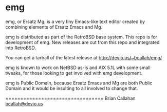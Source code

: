 emg
===

emg, or Ersatz Mg, is a very tiny Emacs-like text editor created by
combining elements of Ersatz Emacs and Mg.

emg is distributed as part of the RetroBSD base system. This repo
is for development of emg. New releases are cut from this repo and
integrated into RetroBSD.

You can get a tarball of the latest release at
http://devio.us/~bcallah/emg/

emg is known to work on NetBSD as-is and AIX 5.1L with some small
tweaks, for those looking to get involved with emg development.

emg is Public Domain, because Ersatz Emacs and Mg are both Public
Domain and it would be insulting to all involved to change that.

=================================
Brian Callahan <bcallah@devio.us>
